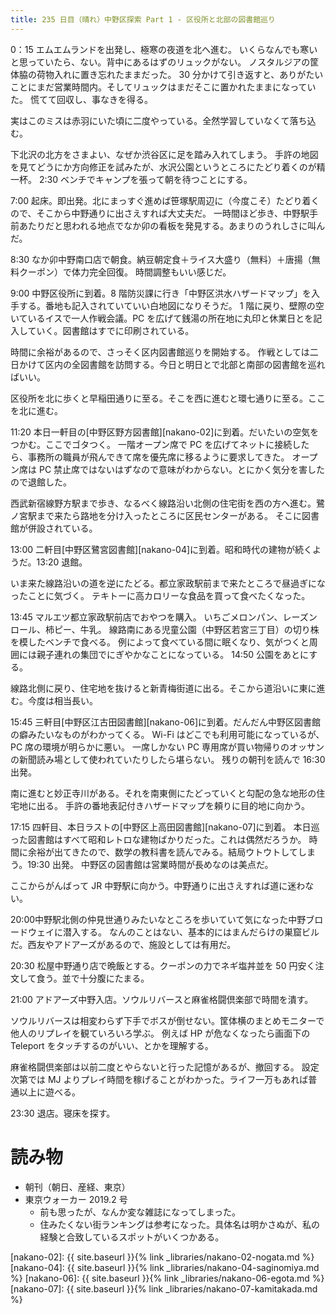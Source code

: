 ```yaml
---
title: 235 日目（晴れ）中野区探索 Part 1 - 区役所と北部の図書館巡り
---
```


0：15 エムエムランドを出発し、極寒の夜道を北へ進む。
いくらなんでも寒いと思っていたら、ない。背中にあるはずのリュックがない。
ノスタルジアの筐体脇の荷物入れに置き忘れたままだった。
30 分かけて引き返すと、ありがたいことにまだ営業時間内。そしてリュックはまだそこに置かれたままになっていた。
慌てて回収し、事なきを得る。

実はこのミスは赤羽にいた頃に二度やっている。全然学習していなくて落ち込む。

下北沢の北方をさまよい、なぜか渋谷区に足を踏み入れてしまう。
手許の地図を見てどうにか方向修正を試みたが、水沢公園というところにたどり着くのが精一杯。
2:30 ベンチでキャンプを張って朝を待つことにする。

7:00 起床。即出発。北にまっすぐ進めば笹塚駅周辺に（今度こそ）たどり着くので、そこから中野通りに出さえすれば大丈夫だ。
一時間ほど歩き、中野駅手前あたりだと思われる地点でなか卯の看板を発見する。あまりのうれしさに叫んだ。

8:30 なか卯中野南口店で朝食。納豆朝定食＋ライス大盛り（無料）＋唐揚（無料クーポン）で体力完全回復。
時間調整もいい感じだ。

9:00 中野区役所に到着。8 階防災課に行き「中野区洪水ハザードマップ」を入手する。番地も記入されていていい白地図になりそうだ。
1 階に戻り、壁際の空いているイスで一人作戦会議。PC を広げて銭湯の所在地に丸印と休業日とを記入していく。図書館はすでに印刷されている。

時間に余裕があるので、さっそく区内図書館巡りを開始する。
作戦としては二日かけて区内の全図書館を訪問する。今日と明日とで北部と南部の図書館を巡ればいい。

区役所を北に歩くと早稲田通りに至る。そこを西に進むと環七通りに至る。ここを北に進む。

11:20 本日一軒目の[中野区野方図書館][nakano-02]に到着。だいたいの空気をつかむ。ここでゴタつく。
一階オープン席で PC を広げてネットに接続したら、事務所の職員が飛んできて席を優先席に移るように要求してきた。
オープン席は PC 禁止席ではないはずなので意味がわからない。とにかく気分を害したので退館した。

西武新宿線野方駅まで歩き、なるべく線路沿い北側の住宅街を西の方へ進む。鷺ノ宮駅まで来たら路地を分け入ったところに区民センターがある。
そこに図書館が併設されている。

13:00 二軒目[中野区鷺宮図書館][nakano-04]に到着。昭和時代の建物が続くようだ。13:20 退館。

いま来た線路沿いの道を逆にたどる。都立家政駅前まで来たところで昼過ぎになったことに気づく。
テキトーに高カロリーな食品を買って食べたくなった。

13:45 マルエツ都立家政駅前店でおやつを購入。
いちごメロンパン、レーズンロール、柿ピー、牛乳。
線路南にある児童公園（中野区若宮三丁目）の切り株を模したベンチで食べる。
例によって食べている間に眠くなり、気がつくと周囲には親子連れの集団でにぎやかなことになっている。
14:50 公園をあとにする。

線路北側に戻り、住宅地を抜けると新青梅街道に出る。そこから道沿いに東に進む。今度は相当長い。

15:45 三軒目[中野区江古田図書館][nakano-06]に到着。だんだん中野区図書館の癖みたいなものがわかってくる。
Wi-Fi はどこでも利用可能になっているが、PC 席の環境が明らかに悪い。
一席しかない PC 専用席が買い物帰りのオッサンの新聞読み場として使われていたりしたら堪らない。
残りの朝刊を読んで 16:30 出発。

南に進むと妙正寺川がある。それを南東側にたどっていくと勾配の急な地形の住宅地に出る。
手許の番地表記付きハザードマップを頼りに目的地に向かう。

17:15 四軒目、本日ラストの[中野区上高田図書館][nakano-07]に到着。
本日巡った図書館はすべて昭和レトロな建物ばかりだった。これは偶然だろうか。
時間に余裕が出てきたので、数学の教科書を読んでみる。結局ウトウトしてしまう。19:30 出発。
中野区の図書館は営業時間が長めなのは美点だ。

ここからがんばって JR 中野駅に向かう。中野通りに出さえすれば道に迷わない。

20:00中野駅北側の仲見世通りみたいなところを歩いていて気になった中野ブロードウェイに潜入する。
なんのことはない、基本的にはまんだらけの巣窟ビルだ。西友やアドアーズがあるので、施設としては有用だ。

20:30 松屋中野通り店で晩飯とする。クーポンの力でネギ塩丼並を 50 円安く注文して食う。並で十分腹にたまる。

21:00 アドアーズ中野入店。ソウルリバースと麻雀格闘倶楽部で時間を潰す。

ソウルリバースは相変わらず下手でボスが倒せない。筐体横のまとめモニターで他人のリプレイを観ていろいろ学ぶ。
例えば HP が危なくなったら画面下の Teleport をタッチするのがいい、とかを理解する。

麻雀格闘倶楽部は以前二度とやらないと行った記憶があるが、撤回する。
設定次第では MJ よりプレイ時間を稼げることがわかった。ライフ一万もあれば普通以上に遊べる。

23:30 退店。寝床を探す。

# 読み物

* 朝刊（朝日、産経、東京）
* 東京ウォーカー 2019.2 号
  * 前も思ったが、なんか変な雑誌になってしまった。
  * 住みたくない街ランキングは参考になった。具体名は明かさぬが、私の経験と合致しているスポットがいくつかある。

[nakano-02]: {{ site.baseurl }}{% link _libraries/nakano-02-nogata.md %}
[nakano-04]: {{ site.baseurl }}{% link _libraries/nakano-04-saginomiya.md %}
[nakano-06]: {{ site.baseurl }}{% link _libraries/nakano-06-egota.md %}
[nakano-07]: {{ site.baseurl }}{% link _libraries/nakano-07-kamitakada.md %}
